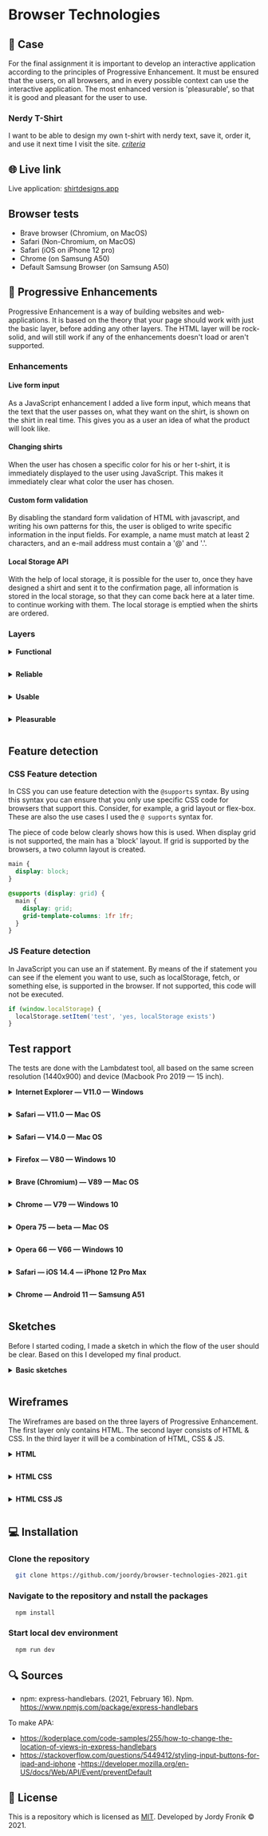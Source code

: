 # Browser Technologies

## 🔦 **Case**

For the final assignment it is important to develop an interactive application according to the principles of Progressive Enhancement. It must be ensured that the users, on all browsers, and in every possible context can use the interactive application. The most enhanced version is 'pleasurable', so that it is good and pleasant for the user to use.

### **Nerdy T-Shirt**

I want to be able to design my own t-shirt with nerdy text, save it, order it, and use it next time I visit the site. [_criteria_](https://github.com/cmda-minor-web/browser-technologies-2021/blob/master/course/Usecase-t-nerdy-shirt.md)

## 🌐 **Live link**

Live application: [shirtdesigns.app](https://shirtdesigns.herokuapp.com/)

## **Browser tests**

- Brave browser (Chromium, on MacOS)
- Safari (Non-Chromium, on MacOS)
- Safari (iOS on iPhone 12 pro)
- Chrome (on Samsung A50)
- Default Samsung Browser (on Samsung A50)

## 🚀 **Progressive Enhancements**

Progressive Enhancement is a way of building websites and web-applications. It is based on the theory that your page should work with just the basic layer, before adding any other layers. The HTML layer will be rock-solid, and will still work if any of the enhancements doesn't load or aren't supported.

### **Enhancements**

#### **Live form input**

As a JavaScript enhancement I added a live form input, which means that the text that the user passes on, what they want on the shirt, is shown on the shirt in real time. This gives you as a user an idea of what the product will look like.

#### **Changing shirts**

When the user has chosen a specific color for his or her t-shirt, it is immediately displayed to the user using JavaScript. This makes it immediately clear what color the user has chosen.

#### **Custom form validation**

By disabling the standard form validation of HTML with javascript, and writing his own patterns for this, the user is obliged to write specific information in the input fields. For example, a name must match at least 2 characters, and an e-mail address must contain a '@' and '.'.

#### **Local Storage API**

With the help of local storage, it is possible for the user to, once they have designed a shirt and sent it to the confirmation page, all information is stored in the local storage, so that they can come back here at a later time. to continue working with them. The local storage is emptied when the shirts are ordered.

### **Layers**

<details style="margin: 1em 0;">
  <summary style="margin: 1em 0; font-weight: 700;">Functional</summary>

- HTML content works properly
- User can order t-shirt using form
- User can log in to add shirt to profile

The functional/Reliable layer only contains HTML. The site doesn't look that nice, but it will still work for the user. He can still customize a nerdy T-shirt and order it. The core functionality still works, but isn't that lovely to see.

</details>

<details style="margin: 1em 0;">
  <summary style="margin: 1em 0; font-weight: 700;">Reliable</summary>
  
  - Form validation works, user can't make small mistakes

The reliable layer is still pure html, but every HTML will be supported by the browser. For example, the images can be viewed and other html elements, such as `<details>`, are supported by the browser. Although it is not yet perfect. Some important elements are missing, so the website is not yet missing works optimally. Also the basic styling will be added, not every browser supports grid or flex-box, so it will be displayed as blocks. The form will be validated with the basic HTML validations, such as required, and correct type of E-mail address.

</details>

<details style="margin: 1em 0;">
  <summary style="margin: 1em 0; font-weight: 700;">Usable</summary>

- CSS adds extra styling

The usable layer is easy to use for the customer. All the HTML elements will be styled. The browser supports all the CSS selectors, and will add grid or flex-box to the layout. It already looks way better than the reliable layer, and is usable for the customer. Also buttons will be disabled when they aren't in use.

</details>

<details style="margin: 1em 0;">
  <summary style="margin: 1em 0; font-weight: 700;">Pleasurable</summary>

- Print will be displayed on shirt
- User can remove shirt by using swipe gestures on phone

The pleasurable layer contains functions that aren't necessary, but fun to use for the customer. There is a live input for the t-shirt, to display the print-text, directly on the t-shirt. Also the image of the t-shirt will be changed to the selected color. There is also a form validator which checks if you fill in a correct user ID, e-mail address, print and names. Not necessary, but definitely helpful. Also, when a customer designed a t-shirt, placed it in the shopping cart, and comes back later, the filled in details of this specific shirt will be stored on the product page.

</details>

## **Feature detection**

### **CSS Feature detection**

In CSS you can use feature detection with the `@supports` syntax. By using this syntax you can ensure that you only use specific CSS code for browsers that support this. Consider, for example, a grid layout or flex-box. These are also the use cases I used the `@ supports` syntax for.

The piece of code below clearly shows how this is used. When display grid is not supported, the main has a 'block' layout. If grid is supported by the browsers, a two column layout is created.

```css
main {
  display: block;
}

@supports (display: grid) {
  main {
    display: grid;
    grid-template-columns: 1fr 1fr;
  }
}
```

### **JS Feature detection**

In JavaScript you can use an if statement. By means of the if statement you can see if the element you want to use, such as localStorage, fetch, or something else, is supported in the browser. If not supported, this code will not be executed.

```js
if (window.localStorage) {
  localStorage.setItem('test', 'yes, localStorage exists')
}
```

## **Test rapport**

The tests are done with the Lambdatest tool, all based on the same screen resolution (1440x900) and device (Macbook Pro 2019 — 15 inch).

<details style="margin: 1em 0;">
  <summary style="margin: 1em 0; font-weight: 700;">Internet Explorer — V11.0 — Windows</summary>

Based on the test results (see screenshots below) I can conclude that my app is somewhat workable for Internet Explorer, but especially the menu here is difficult.

![Internet Explorer — V11.0 — Windows](https://user-images.githubusercontent.com/48051912/113212430-081fd700-9277-11eb-91a1-92875e6a3123.png)

</details>

<details style="margin: 1em 0;">
  <summary style="margin: 1em 0; font-weight: 700;">Safari — V11.0 — Mac OS</summary>
  
  This older version of Safari has a good support. It works exactly the same as the newest version (currently: 14.0). Only difference is the Pixel Per Inch, which is higher on the new version (based on same screen resolution).

![saf11](https://user-images.githubusercontent.com/48051912/113212547-33a2c180-9277-11eb-91ba-c1799e2e7820.png)

</details>

<details style="margin: 1em 0;">
  <summary style="margin: 1em 0; font-weight: 700;">Safari — V14.0 — Mac OS</summary>
  
During the developing process I've mainly worked with this browser (Safari) and Brave, so I'm not surprised with the looks of the application. All the functionalities work properly, and there isn't a small bug that doesn't work with this browser.

![saf14](https://user-images.githubusercontent.com/48051912/113212557-37cedf00-9277-11eb-89c7-bf2a7aeb535d.png)

</details>

<details style="margin: 1em 0;">
  <summary style="margin: 1em 0; font-weight: 700;">Firefox — V80 — Windows 10</summary>

On the slightly older version of FireFox the application still works fine. Only has it the same problem as Safari V11.0, the Pixel Per Inch seems higher on newer versions, the user will see more content on newer versions of the browser.

![firefox](https://user-images.githubusercontent.com/48051912/113215647-78305c00-927b-11eb-989e-1153e2a73772.png)

</details>

<details style="margin: 1em 0;">
  <summary style="margin: 1em 0; font-weight: 700;">Brave (Chromium) — V89 — Mac OS</summary>

During the developing process I've mainly worked with this browser (Brave) and Safari, so I'm not surprised with the looks of the application. All the functionalities work properly, and there isn't a small bug that doesn't work with this browser.

![Brave](https://user-images.githubusercontent.com/48051912/113215513-3d2e2880-927b-11eb-8bef-72a73e7e4a30.png)

</details>

<details style="margin: 1em 0;">
  <summary style="margin: 1em 0; font-weight: 700;">Chrome — V79 — Windows 10</summary>

On older versions of chrome is the support still decent. Unthought the select boxes has a fixed with, this version of Chrome doesn't recognize it. Further, the application works properly.

![Chrome 79](https://user-images.githubusercontent.com/48051912/113215517-3e5f5580-927b-11eb-9c33-47e2e055fb7e.png)

</details>

<details style="margin: 1em 0;">
  <summary style="margin: 1em 0; font-weight: 700;">Opera 75 — beta  — Mac OS</summary>
  
  The newest Opera version (which is currently is available as BETA) works fine with my application. It has the same results as every chromium, firefox or safari browser. Only the Pixels Per Inch is an issue here.

![Opera beta](https://user-images.githubusercontent.com/48051912/113215504-3a333800-927b-11eb-8f06-19f15232d01f.png)

</details>

<details style="margin: 1em 0;">
  <summary style="margin: 1em 0; font-weight: 700;">Opera 66 — V66  — Windows 10</summary>
  
  This version of Opera has the same problem as the older chrome browsers, unthought a defined with of the select boxes, the browser doesn't recognize it and puts an default value here.

![Opera 66](https://user-images.githubusercontent.com/48051912/113215490-369fb100-927b-11eb-99fe-56f30e5f4a85.png)

</details>

<details style="margin: 1em 0;">
  <summary style="margin: 1em 0; font-weight: 700;">Safari — iOS 14.4 — iPhone 12 Pro Max </summary>
  
  The Safari browser seems to work perfectly on the newest iPhone devices. There are no errors or mistakes to be found here.

![iphone](https://user-images.githubusercontent.com/48051912/113216002-0278c000-927c-11eb-8985-9fc1e5d2725d.png)

</details>

<details style="margin: 1em 0;">
  <summary style="margin: 1em 0; font-weight: 700;">Chrome — Android 11 — Samsung A51 </summary>

The Chrome browser of this android device seems to work exactly the same as the Safari browser on iOS. There aren't any mistakes to be found here.

![android chrome](https://user-images.githubusercontent.com/48051912/113215503-399aa180-927b-11eb-9e78-2c360dff7917.png)

</details>

## **Sketches**

Before I started coding, I made a sketch in which the flow of the user should be clear. Based on this I developed my final product.

  <details style="margin: 1em 0;">
    <summary style="margin: 1em 0; font-weight: 700;">Basic sketches</summary>
  
  ![IMG_0716](https://user-images.githubusercontent.com/48051912/111471911-b54c0880-8729-11eb-93fd-daf6b4a49948.jpg)
  
  </details>
  
  ## **Wireframes**
  
  The Wireframes are based on the three layers of Progressive Enhancement. The first layer only contains HTML. The second layer consists of HTML & CSS. In the third layer it will be a combination of HTML, CSS & JS.
  
  <details style="margin: 1em 0;">
    <summary style="margin: 1em 0; font-weight: 700;">HTML</summary>
  
  ![Nerdy T-Shirt HTML Wireframes](https://user-images.githubusercontent.com/48051912/113209748-b9bd0900-9273-11eb-9887-c325f1e4004a.png)
  
  </details>
  
  <details style="margin: 1em 0;">
    <summary style="margin: 1em 0; font-weight: 700;">HTML CSS</summary>
  
  ![Nerdy T-Shirt HTML CSS Wireframes](https://user-images.githubusercontent.com/48051912/113209395-503cfa80-9273-11eb-9abc-4c1cab855f84.png)
  
  </details>
  
  <details style="margin: 1em 0;">
    <summary style="margin: 1em 0; font-weight: 700;">HTML CSS JS</summary>
  
  ![Nerdy T-Shirt HTML CSS JS Wireframes](https://user-images.githubusercontent.com/48051912/113208782-7d3cdd80-9272-11eb-86d7-cd784a7f3f09.png)
  
  </details>

## 💻 **Installation**

### Clone the repository

```bash
  git clone https://github.com/joordy/browser-technologies-2021.git
```

### Navigate to the repository and nstall the packages

```bash
  npm install
```

### Start local dev environment

```bash
  npm run dev
```

## 🔍 **Sources**

- npm: express-handlebars. (2021, February 16). Npm. https://www.npmjs.com/package/express-handlebars

To make APA:

- https://koderplace.com/code-samples/255/how-to-change-the-location-of-views-in-express-handlebars
- https://stackoverflow.com/questions/5449412/styling-input-buttons-for-ipad-and-iphone -https://developer.mozilla.org/en-US/docs/Web/API/Event/preventDefault

## 🔐 **License**

This is a repository which is licensed as [MIT](https://github.com/joordy/progressive-web-apps-2021/blob/master/LICENSE). Developed by Jordy Fronik ©️ 2021.

<!-- Add a link to your live demo in Github Pages 🌐-->

<!-- ☝️ replace this description with a description of your own work -->

<!-- replace the code in the /docs folder with your own, so you can showcase your work with GitHub Pages 🌍 -->

<!-- Add a nice poster image here at the end of the week, showing off your shiny frontend 📸 -->

<!-- Maybe a table of contents here? 📚 -->

<!-- How about a section that describes how to install this project? 🤓 -->

<!-- ...but how does one use this project? What are its features 🤔 -->

<!-- What external data source is featured in your project and what are its properties 🌠 -->

<!-- Maybe a checklist of done stuff and stuff still on your wishlist? ✅ -->

<!-- How about a license here? 📜 (or is it a licence?) 🤷 -->
